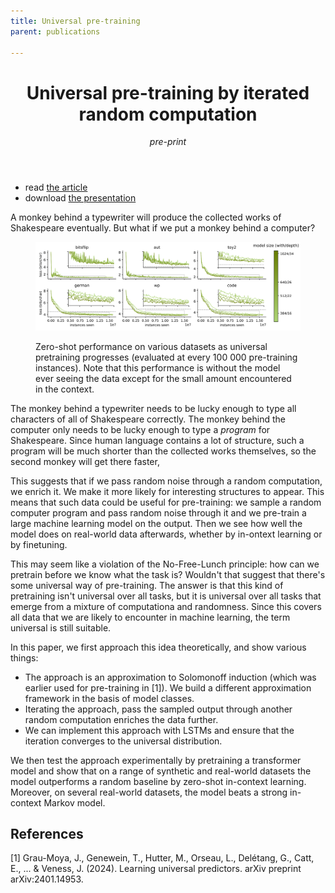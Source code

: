 ```yaml
---
title: Universal pre-training
parent: publications

---
```


<header>
<h1>Universal pre-training by iterated random computation</h1>
<span class="venue"><em>pre-print</em></span>
</header>

<ul class="links">
	<li>read <a href="https://arxiv.org/abs/2506.20057">the article</a></li>
<li>
download <a href="/files/KCLondon.2025.pdf">the presentation</a>
</li>
</ul>

A monkey behind a typewriter will produce the collected works of Shakespeare eventually. But what if we put a monkey behind a computer? 

<figure class="wide">
	<img  src="/images/up/scaling-tests.svg"/>

<figcaption>
<p>Zero-shot performance on various datasets as universal pretraining progresses (evaluated at every 100 000 pre-training instances). Note that this performance is without the model ever seeing the data except for the small amount encountered in the context.</p>
</figcaption>
</figure>

The monkey behind a typewriter needs to be lucky enough to type all characters of all of Shakespeare correctly. The monkey behind the computer only needs to be lucky enough to type a _program_ for Shakespeare. Since human language contains a lot of structure, such a program will be much shorter than the collected works themselves, so the second monkey will get there faster, 

This suggests that if we pass random noise through a random computation, we enrich it. We make it more likely for interesting structures to appear. This means that such data could be useful for pre-training: we sample a random computer program and pass random noise through it and we pre-train a large machine learning model on the output. Then we see how well the model does on real-world data afterwards, whether by in-ontext learning or by finetuning.

This may seem like a violation of the No-Free-Lunch principle: how can we pretrain before we know what the task is? Wouldn't that suggest that there's some universal way of pre-training. The answer is that this kind of pretraining isn't universal over all tasks, but it is universal over all tasks that emerge from a mixture of computationa and randomness. Since this covers all data that we are likely to encounter in machine learning, the term universal is still suitable. 

In this paper, we first approach this idea theoretically, and show various things:
* The approach is an approximation to Solomonoff induction (which was earlier used for pre-training in [1]). We build a different approximation framework in the basis of model classes.
* Iterating the approach, pass the sampled output through another random computation enriches the data further.
* We can implement this approach with LSTMs and ensure that the iteration converges to the universal distribution. 

We then test the approach experimentally by pretraining a transformer model and show that on a range of synthetic and real-world datasets the model outperforms a random baseline by zero-shot in-context learning. Moreover, on several real-world datasets, the model beats a strong in-context Markov model.



## References

[1] Grau-Moya, J., Genewein, T., Hutter, M., Orseau, L., Delétang, G., Catt, E., ... & Veness, J. (2024). Learning universal predictors. arXiv preprint arXiv:2401.14953.


